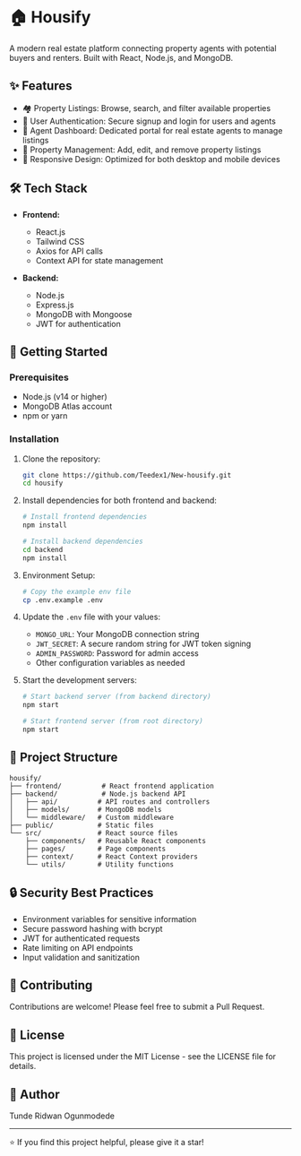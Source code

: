 # 🏠 Housify

A modern real estate platform connecting property agents with potential buyers and renters. Built with React, Node.js, and MongoDB.

## ✨ Features

- 🏘️ Property Listings: Browse, search, and filter available properties
- 👤 User Authentication: Secure signup and login for users and agents
- 💼 Agent Dashboard: Dedicated portal for real estate agents to manage listings
- 📝 Property Management: Add, edit, and remove property listings
- 📱 Responsive Design: Optimized for both desktop and mobile devices

## 🛠️ Tech Stack

- **Frontend:**
  - React.js
  - Tailwind CSS
  - Axios for API calls
  - Context API for state management

- **Backend:**
  - Node.js
  - Express.js
  - MongoDB with Mongoose
  - JWT for authentication

## 🚀 Getting Started

### Prerequisites

- Node.js (v14 or higher)
- MongoDB Atlas account
- npm or yarn

### Installation

1. Clone the repository:
   ```bash
   git clone https://github.com/Teedex1/New-housify.git
   cd housify
   ```

2. Install dependencies for both frontend and backend:
   ```bash
   # Install frontend dependencies
   npm install

   # Install backend dependencies
   cd backend
   npm install
   ```

3. Environment Setup:
   ```bash
   # Copy the example env file
   cp .env.example .env
   ```

4. Update the `.env` file with your values:
   - `MONGO_URL`: Your MongoDB connection string
   - `JWT_SECRET`: A secure random string for JWT token signing
   - `ADMIN_PASSWORD`: Password for admin access
   - Other configuration variables as needed

5. Start the development servers:
   ```bash
   # Start backend server (from backend directory)
   npm start

   # Start frontend server (from root directory)
   npm start
   ```

## 📁 Project Structure

```
housify/
├── frontend/          # React frontend application
├── backend/           # Node.js backend API
│   ├── api/          # API routes and controllers
│   ├── models/       # MongoDB models
│   └── middleware/   # Custom middleware
├── public/           # Static files
└── src/              # React source files
    ├── components/   # Reusable React components
    ├── pages/        # Page components
    ├── context/      # React Context providers
    └── utils/        # Utility functions
```

## 🔒 Security Best Practices

- Environment variables for sensitive information
- Secure password hashing with bcrypt
- JWT for authenticated requests
- Rate limiting on API endpoints
- Input validation and sanitization

## 🤝 Contributing

Contributions are welcome! Please feel free to submit a Pull Request.

## 📝 License

This project is licensed under the MIT License - see the LICENSE file for details.

## 👤 Author

Tunde Ridwan Ogunmodede

---

⭐️ If you find this project helpful, please give it a star!
